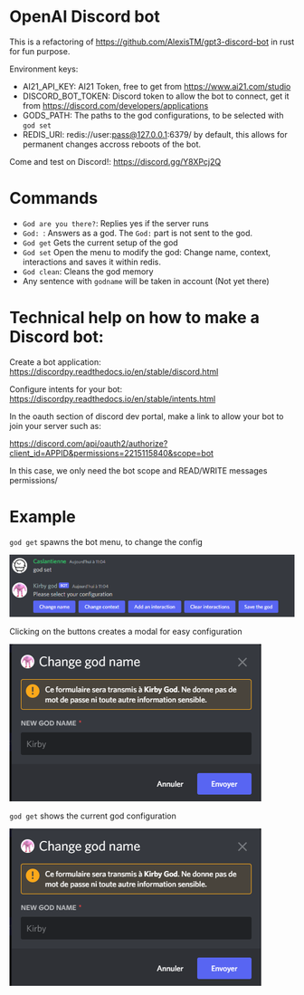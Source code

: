 OpenAI Discord bot
==================

This is a refactoring of https://github.com/AlexisTM/gpt3-discord-bot in rust for fun purpose.

Environment keys:
- AI21_API_KEY: AI21 Token, free to get from https://www.ai21.com/studio
- DISCORD_BOT_TOKEN: Discord token to allow the bot to connect, get it from https://discord.com/developers/applications
- GODS_PATH: The paths to the god configurations, to be selected with `god set`
- REDIS_URI: redis://user:pass@127.0.0.1:6379/ by default, this allows for permanent changes accross reboots of the bot.

Come and test on Discord!: https://discord.gg/Y8XPcj2Q

Commands
=============

- `God are you there?`: Replies yes if the server runs
- `God: `: Answers as a god. The `God:` part is not sent to the god.
- `God get` Gets the current setup of the god
- `God set` Open the menu to modify the god: Change name, context, interactions and saves it within redis.
- `God clean`: Cleans the god memory
- Any sentence with `godname` will be taken in account (Not yet there)

Technical help on how to make a Discord bot:
==================

Create a bot application: https://discordpy.readthedocs.io/en/stable/discord.html

Configure intents for your bot: https://discordpy.readthedocs.io/en/stable/intents.html

In the oauth section of discord dev portal, make a link to allow your bot to join your server such as:

https://discord.com/api/oauth2/authorize?client_id=APPID&permissions=2215115840&scope=bot

In this case, we only need the bot scope and READ/WRITE messages permissions/

Example
===========


`god get` spawns the bot menu, to change the config

![Menu showing: Change name, change context, add interaction, clear interactions, save the god](/doc/menu.png)

Clicking on the buttons creates a modal for easy configuration

![Modal showing asking to change the name](/doc/god_name_change.png)

`god get` shows the current god configuration

![The output of the god get command, showing the bot name, context, available interactions and memory used for generation](/doc/god_name_change.png)
